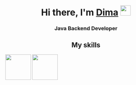 <h1 align="center">Hi there, I'm <a href="#" target="_blank">Dima</a> 
<img src="https://github.com/blackcater/blackcater/raw/main/images/Hi.gif" height="32"/></h1>
<h3 align="center">Java Backend Developer</h3>
<h2 align="center">My skills</h2>

<img src= "https://user-images.githubusercontent.com/81825828/224803209-cf874b9d-1cb1-4fbb-8dd0-ee4558bd1832.gif" height=80/>
<img src = "https://user-images.githubusercontent.com/81825828/224802450-49f47e8e-bec7-46e1-8974-c835306640d2.png" height=80/>

